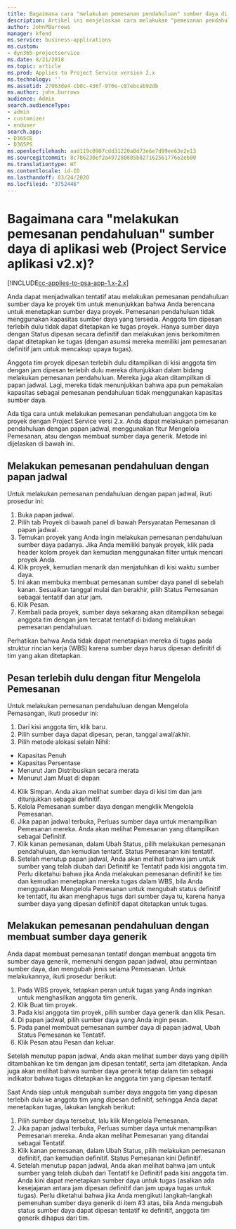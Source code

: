 ```yaml
---
title: Bagaimana cara "melakukan pemesanan pendahuluan" sumber daya di aplikasi versi 2.x?
description: Artikel ini menjelaskan cara melakukan "pemesanan pendahuluan" anggota tim proyek dengan Project Service.
author: JohnPBurrows
manager: kfend
ms.service: business-applications
ms.custom:
- dyn365-projectservice
ms.date: 8/21/2018
ms.topic: article
ms.prod: Applies to Project Service version 2.x
ms.technology: ''
ms.assetid: 27063de4-cb0c-436f-970e-c87ebcab92db
ms.author: john.burrows
audience: Admin
search.audienceType:
- admin
- customizer
- enduser
search.app:
- D365CE
- D365PS
ms.openlocfilehash: aad119c0907cdd31220a0d73e6e7d99ee63e2e13
ms.sourcegitcommit: 8c786230ef2a497280885b827162561776e2eb00
ms.translationtype: HT
ms.contentlocale: id-ID
ms.lasthandoff: 03/24/2020
ms.locfileid: "3752446"
---
```

# <a name="how-do-i-soft-book-resources-in-the-web-app-project-service-app-v2x"></a>Bagaimana cara "melakukan pemesanan pendahuluan" sumber daya di aplikasi web (Project Service aplikasi v2.x)?

[!INCLUDE[cc-applies-to-psa-app-1.x-2.x](../includes/cc-applies-to-psa-app-1x-2x.md)]

Anda dapat menjadwalkan tentatif atau melakukan pemesanan pendahuluan sumber daya ke proyek tim untuk menunjukkan bahwa Anda berencana untuk menetapkan sumber daya proyek. Pemesanan pendahuluan tidak menggunakan kapasitas sumber daya yang tersedia. Anggota tim dipesan terlebih dulu tidak dapat ditetapkan ke tugas proyek. Hanya sumber daya dengan Status dipesan secara definitif dan melakukan jenis berkomitmen dapat ditetapkan ke tugas (dengan asumsi mereka memiliki jam pemesanan definitif jam untuk mencakup upaya tugas).

Anggota tim proyek dipesan terlebih dulu ditampilkan di kisi anggota tim dengan jam dipesan terlebih dulu mereka ditunjukkan dalam bidang melakukan pemesanan pendahuluan. Mereka juga akan ditampilkan di papan jadwal. Lagi, mereka tidak menunjukkan bahwa apa pun pemakaian kapasitas sebagai pemesanan pendahuluan tidak menggunakan kapasitas sumber daya.

Ada tiga cara untuk melakukan pemesanan pendahuluan anggota tim ke proyek dengan Project Service versi 2.x. Anda dapat melakukan pemesanan pendahuluan dengan papan jadwal, menggunakan fitur Mengelola Pemesanan, atau dengan membuat sumber daya generik. Metode ini dijelaskan di bawah ini.

## <a name="soft-book-with-the-schedule-board"></a>Melakukan pemesanan pendahuluan dengan papan jadwal

Untuk melakukan pemesanan pendahuluan dengan papan jadwal, ikuti prosedur ini: 
1. Buka papan jadwal.
2. Pilih tab Proyek di bawah panel di bawah Persyaratan Pemesanan di papan jadwal.
3. Temukan proyek yang Anda ingin melakukan pemesanan pendahuluan sumber daya padanya. Jika Anda memiliki banyak proyek, klik pada header kolom proyek dan kemudian menggunakan filter untuk mencari proyek Anda.
4. Klik proyek, kemudian menarik dan menjatuhkan di kisi waktu sumber daya.
5. Ini akan membuka membuat pemesanan sumber daya panel di sebelah kanan. Sesuaikan tanggal mulai dan berakhir, pilih Status Pemesanan sebagai tentatif dan atur jam. 
6. Klik Pesan.
7. Kembali pada proyek, sumber daya sekarang akan ditampilkan sebagai anggota tim dengan jam tercatat tentatif di bidang melakukan pemesanan pendahuluan.

Perhatikan bahwa Anda tidak dapat menetapkan mereka di tugas pada struktur rincian kerja (WBS) karena sumber daya harus dipesan definitif di tim yang akan ditetapkan.

## <a name="soft-book-using-the-maintain-bookings-feature"></a>Pesan terlebih dulu dengan fitur Mengelola Pemesanan

Untuk melakukan pemesanan pendahuluan dengan Mengelola Pemasangan, ikuti prosedur ini:
1. Dari kisi anggota tim, klik baru.
2. Pilih sumber daya dapat dipesan, peran, tanggal awal/akhir.
3. Pilih metode alokasi selain Nihil:
- Kapasitas Penuh
- Kapasitas Persentase
- Menurut Jam Distribusikan secara merata
- Menurut Jam Muat di depan
4. Klik Simpan. Anda akan melihat sumber daya di kisi tim dan jam ditunjukkan sebagai definitif.
5. Kelola Pemesanan sumber daya dengan mengklik Mengelola Pemesanan.
6. Jika papan jadwal terbuka, Perluas sumber daya untuk menampilkan Pemesanan mereka. Anda akan melihat Pemesanan yang ditampilkan sebagai Definitif.
7. Klik kanan pemesanan, dalam Ubah Status, pilih melakukan pemesanan pendahuluan, dan kemudian tentatif. Status Pemesanan kini tentatif.
8. Setelah menutup papan jadwal, Anda akan melihat bahwa jam untuk sumber yang telah diubah dari Definitif ke Tentatif pada kisi anggota tim.
Perlu diketahui bahwa jika Anda melakukan pemesanan definitif ke tim dan kemudian menetapkan mereka tugas dalam WBS, bila Anda menggunakan Mengelola Pemesanan untuk mengubah status definitif ke tentatif, itu akan menghapus tugs dari sumber daya tu, karena hanya sumber daya yang dipesan definitif dapat ditetapkan untuk tugas.

## <a name="soft-book-by-creating-a-generic-resource"></a>Melakukan pemesanan pendahuluan dengan membuat sumber daya generik

Anda dapat membuat pemesanan tentatif dengan membuat anggota tim sumber daya generik, memenuhi dengan papan jadwal, atau permintaan sumber daya, dan mengubah jenis selama Pemesanan.
Untuk melakukannya, ikuti prosedur berikut:

1. Pada WBS proyek, tetapkan peran untuk tugas yang Anda inginkan untuk menghasilkan anggota tim generik.
2. Klik Buat tim proyek.
3. Pada kisi anggota tim proyek, pilih sumber daya generik dan klik Pesan.
4. Di papan jadwal, pilih sumber daya yang Anda ingin pesan.
5. Pada panel membuat pemesanan sumber daya di papan jadwal, Ubah Status Pemesanan ke Tentatif.
6. Klik Pesan atau Pesan dan keluar.

Setelah menutup papan jadwal, Anda akan melihat sumber daya yang dipilih ditambahkan ke tim dengan jam dipesan tentatif, serta jam ditetapkan. Anda juga akan melihat bahwa sumber daya generik tetap dalam tim sebagai indikator bahwa tugas ditetapkan ke anggota tim yang dipesan tentatif.

Saat Anda siap untuk mengubah sumber daya anggota tim yang dipesan terlebih dulu ke anggota tim yang dipesan definitif, sehingga Anda dapat menetapkan tugas, lakukan langkah berikut:

1. Pilih sumber daya tersebut, lalu klik Mengelola Pemesanan.
2. Jika papan jadwal terbuka, Perluas sumber daya untuk menampilkan Pemesanan mereka. Anda akan melihat Pemesanan yang ditandai sebagai Tentatif.
3. Klik kanan pemesanan, dalam Ubah Status, pilih melakukan pemesanan definitif, dan kemudian definitif. Status Pemesanan kini Definitif.
4. Setelah menutup papan jadwal, Anda akan melihat bahwa jam untuk sumber yang telah diubah dari Tentatif ke Definitif pada kisi anggota tim. Anda kini dapat menetapkan sumber daya untuk tugas (asalkan ada kesejajaran antara jam dipesan definitif dan jam upaya tugas untuk tugas). Perlu diketahui bahwa jika Anda mengikuti langkah-langkah pemenuhan sumber daya generik di item #3 atas, bila Anda mengubah status sumber daya dapat dipesan tentatif ke definitif, anggota tim generik dihapus dari tim.
